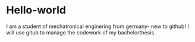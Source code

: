 # Hello-world
I am a student of mechatronical enginering from germany- new to github! I will use gitub to manage the codework of my bachelorthesis
